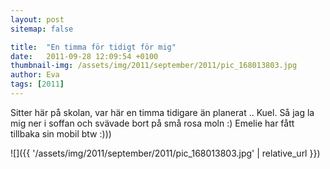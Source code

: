 ```yaml
---
layout: post
sitemap: false

title:  "En timma för tidigt för mig"
date:   2011-09-28 12:09:54 +0100
thumbnail-img: /assets/img/2011/september/2011/pic_168013803.jpg
author: Eva
tags: [2011]
---
```


Sitter här på skolan, var här en timma tidigare än planerat .. Kuel. Så jag la mig ner i soffan och svävade bort på små rosa moln :) Emelie har fått tillbaka sin mobil btw :)))

![]({{ '/assets/img/2011/september/2011/pic_168013803.jpg'  | relative_url }})

